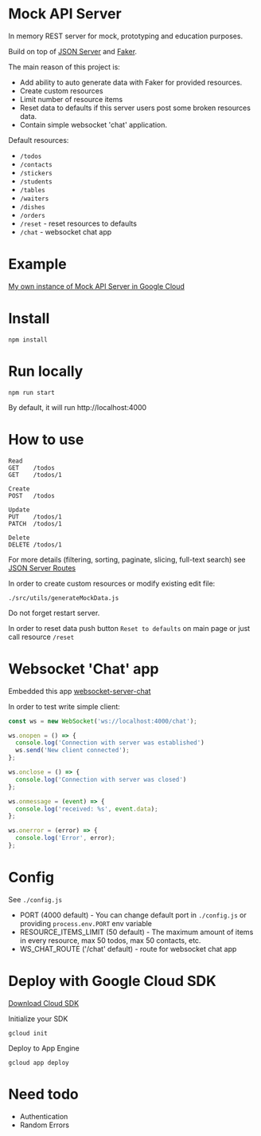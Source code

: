 # Mock API Server

In memory REST server for mock,  prototyping and education purposes.

Build on top of [JSON Server](https://github.com/typicode/json-server) and [Faker](https://github.com/faker-js/faker).

The main reason of this project is:
- Add ability to auto generate data with Faker for provided resources.
- Create custom resources
- Limit number of resource items
- Reset data to defaults if this server users post some broken resources data.
- Contain simple websocket 'chat' application.

Default resources:

- `/todos`
- `/contacts`
- `/stickers`
- `/students`
- `/tables`
- `/waiters`
- `/dishes`
- `/orders`
- `/reset` - reset resources to defaults
- `/chat` - websocket chat app

# Example

[My own instance of Mock API Server in Google Cloud](https://mock-api-5678.nw.r.appspot.com/)

# Install

`npm install`

# Run locally

`npm run start`

By default, it will run http://localhost:4000

# How to use

```
Read
GET    /todos
GET    /todos/1

Create
POST   /todos

Update
PUT    /todos/1
PATCH  /todos/1

Delete
DELETE /todos/1
```

For more details (filtering, sorting, paginate, slicing, full-text search) see [JSON Server Routes](https://github.com/typicode/json-server#routes)

In order to create custom resources or modify existing edit file:

`./src/utils/generateMockData.js`

Do not forget restart server.

In order to reset data push button `Reset to defaults` on main page or just call resource `/reset`


# Websocket 'Chat' app

Embedded this app [websocket-server-chat](https://github.com/volodymyr-kryvoshapov/websocket-server-chat)

In order to test write simple client:

```javascript
const ws = new WebSocket('ws://localhost:4000/chat');

ws.onopen = () => {
  console.log('Connection with server was established')
  ws.send('New client connected');
};

ws.onclose = () => {
  console.log('Connection with server was closed')
};

ws.onmessage = (event) => {
  console.log('received: %s', event.data);
};

ws.onerror = (error) => {
  console.log('Error', error);
};
```


# Config

See `./config.js`

- PORT (4000 default) - You can change default port in `./config.js` or providing `process.env.PORT` env variable
- RESOURCE_ITEMS_LIMIT (50 default) - The maximum amount of items in every resource, max 50 todos, max 50 contacts, etc.
- WS_CHAT_ROUTE ('/chat' default) - route for websocket chat app

# Deploy with Google Cloud SDK

[Download Cloud SDK](https://cloud.google.com/sdk/docs/install-sdk)


Initialize your SDK

`gcloud init`


Deploy to App Engine

`gcloud app deploy`

# Need todo

- Authentication
- Random Errors
